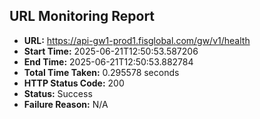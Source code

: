 ## URL Monitoring Report

- **URL:** https://api-gw1-prod1.fisglobal.com/gw/v1/health
- **Start Time:** 2025-06-21T12:50:53.587206
- **End Time:** 2025-06-21T12:50:53.882784
- **Total Time Taken:** 0.295578 seconds
- **HTTP Status Code:** 200
- **Status:** Success
- **Failure Reason:** N/A

